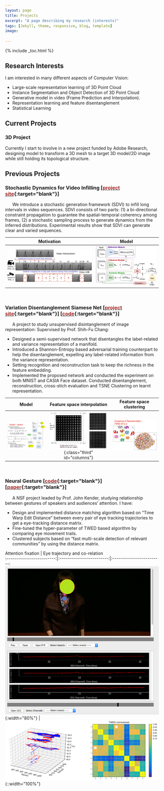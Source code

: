```yaml
---
layout: page
title: Projects
excerpt: "A page describing my research (interests)"
tags: [Jekyll, theme, responsive, blog, template]
image:

---
```


{% include _toc.html %}

<style>
   #columns {
        float: left;
   }

   #columns .half {
       width: 50%;
   }

   #columns .third {
       width: 33%;
   }
</style>

## Research Interests

I am interested in many different aspects of Computer Vision:

- Large-scale representation learning of 3D Point Cloud
- Instance Segmentation and Object Detection of 3D Point Cloud
- Generative model in video (Frame Prediction and Interpolation).
- Representation learning and feature disentanglement
- Statistical Learning


## Current Projects

### 3D Project
Currently I start to involve in a new project funded by Adobe Research, designing model to transform a 3D mesh to a target 3D model/2D image while still holding its topological structure.

## Previous Projects

### Stochastic Dynamics for Video Infilling \[[<font color="brown">project site</font>](../projects/project_sites/SDVI/video_results.html){:target="blank"}\]

&nbsp;&nbsp;&nbsp;&nbsp;&nbsp; We introduce a stochastic generation framework (SDVI) to infill long intervals in video sequences. SDVI consists of two parts: (1) a bi-directional constraint propagation
to guarantee the spatial-temporal coherency among frames, (2) a stochastic sampling process to generate dynamics from the inferred distributions. Experimental results show that SDVI can generate clear and varied sequences.

Motivation |   Model           
:-------------------------:|:-------------------------:
![](../images/stochastic_motivation.jpg)  |  ![](../images/stochastic_training.jpg)

<br>

### Variation Disentanglement Siamese Net \[[<font color="brown">project site</font>](https://github.com/Xharlie/Project-Site-Variation-Disentanglement-Siamese-Net){:target="blank"}\]  \[[<font color="brown">code</font>](https://github.com/Xharlie/Variation-Disentanglement-Siamese-Net){:target="blank"}\]

&nbsp;&nbsp;&nbsp;&nbsp;&nbsp; A project to study unsupervised disintanglement of image representation: Supervised by Prof. Shih-Fu Chang:
-	Designed a semi-supervised network that disentangles the label-related and variance representation of a manifold.
-   Introduced a Shannon-Entropy based adversarial training counterpart to help the disentanglement, expelling any label-related information from the variance representation.
-   Setting recognition and reconstruction task to keep the richness in the feature embedding.
-	Implemented the proposed network and conducted the experiment on both MNIST and CASIA Face dataset. Conducted disentanglement, reconstruction, cross-stich evaluation and TSNE Clustering on learnt representation.

Model            |  Feature space interpolation  | Feature space clustering
:-------------------------:|:-------------------------:|:-------------------------:
![](../images/vdsn_model.png)  |  ![](../images/vdsn_interpolation.png){:class="third" id="columns"} | ![](../images/vdsn_clustering.png)

<br>

### Neural Gesture \[[<font color="brown">code</font>](https://github.com/Xharlie/Eye-movement-similarity-clustering){:target="blank"}\] \[[<font color="brown">paper</font>](https://arxiv.org/abs/1712.09709){:target="blank"}\]

&nbsp;&nbsp;&nbsp;&nbsp;&nbsp; A NSF project leaded by Prof. John Kender, studying relationship between gestures of speakers and audiences’ attention. I have: 
-	Design and implemented distance matching algorithm based on “Time Warp Edit Distance” between every pair of eye tracking trajectories to get a eye-tracking distance matrix.
-	Fine-tuned the hyper-parameter of TWED based algorithm by comparing eye movement trails.
-	Clustered subjects based on “fast multi-scale detection of relevant communities” by using the distance matrix.


Attention fixation            |  Eye trajectory and co-relation  
:-------------------------:|:-------------------------:|:-------------------------:
![](../images/neural_gesture_fixation.png){:width="80%"}  |  ![](../images/neural_gesture_trajectory.png){::width="100%"} 